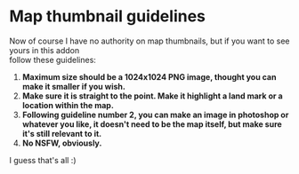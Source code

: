 <h1>Map thumbnail guidelines</h1>
<p>Now of course I have no authority on map thumbnails, but if you want to see yours in this addon<br>
follow these guidelines:</p>
<ol type=1>
    <li>
    <b>Maximum size should be a 1024x1024 PNG image, thought you can make it smaller if you wish.</b>
    </li>
    <li>
    <b>Make sure it is straight to the point. Make it highlight a land mark or a location within the map.</b>
    </li>
    <li>
    <b>Following guideline number 2, you can make an image in photoshop or whatever you like, it doesn't need to be the map itself, but make sure it's still relevant to it.</b>
    </li>
    <li>
    <b>No NSFW, obviously.</b>
    </li>
</ol>
<p>I guess that's all :)</p>